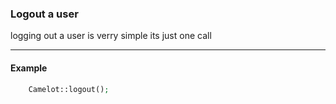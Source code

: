 ### Logout a user

logging out a user is verry simple its just one call

----------------------------------
#### Example 

```php
	Camelot::logout();

```